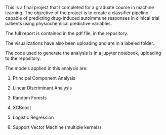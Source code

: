 
This is a final project that I completed for a graduate course in machine learning. The objective of the project is to create a classifier pipeline capable of predicting drug-induced autoimmune responses in clinical trial patients using physiochemical predictive variables.

The full report is contained in the pdf file, in the repository.

The visualizations have also been uploading and are in a labeled folder. 

The code used to generate the analysis is in a jupyter notebook, uploading to the repository.


The models applied in this analysis are:

1. Principal Component Analysis 

2. Linear Discriminant Analysis

3. Random Forests

4. XGBoost

5. Logistic Regression 

6. Support Vector Machine (multiple kernels)




```python

```
